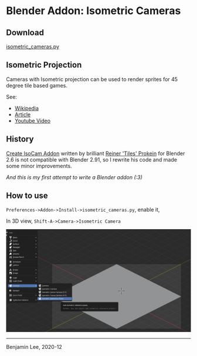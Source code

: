 # Blender Addon: Isometric Cameras

## Download

[isometric_cameras.py](https://github.com/sudo-bcli/isometric-cameras/releases/download/v1.0/isometric_cameras.py)

## Isometric Projection

Cameras with Isometric projection can be used to render sprites for 45 degree tile based games.

See:

* [Wikipedia](https://en.wikipedia.org/wiki/Isometric_projection)
* [Article](https://www.blender3darchitect.com/architectural-visualization/create-true-isometric-camera-architecture/)
* [Youtube Video](https://www.youtube.com/watch?v=YycYkyxwHr4)

## History

[Create IsoCam Addon](https://www.reinerstilesets.de/blender/createisocam.py) written by brilliant [Reiner 'Tiles' Prokein](https://www.reinerstilesets.de/)
for Blender 2.6 is not compatible with Blender 2.91, so I rewrite his code and made some minor improvements.

_And this is my first attempt to write a Blender addon (:3)_

## How to use

`Preferences->Addon->Install->isometric_cameras.py`, enable it,
 
 In 3D view, `Shift-A->Camera->Isometric Camera`

 ![how-to](img/how-to.png)

---
Benjamin Lee, 2020-12
